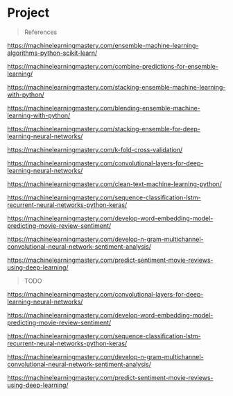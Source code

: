 # Project



> References

https://machinelearningmastery.com/ensemble-machine-learning-algorithms-python-scikit-learn/

https://machinelearningmastery.com/combine-predictions-for-ensemble-learning/

https://machinelearningmastery.com/stacking-ensemble-machine-learning-with-python/

https://machinelearningmastery.com/blending-ensemble-machine-learning-with-python/

https://machinelearningmastery.com/stacking-ensemble-for-deep-learning-neural-networks/

https://machinelearningmastery.com/k-fold-cross-validation/

https://machinelearningmastery.com/convolutional-layers-for-deep-learning-neural-networks/

https://machinelearningmastery.com/clean-text-machine-learning-python/

https://machinelearningmastery.com/sequence-classification-lstm-recurrent-neural-networks-python-keras/

https://machinelearningmastery.com/develop-word-embedding-model-predicting-movie-review-sentiment/

https://machinelearningmastery.com/develop-n-gram-multichannel-convolutional-neural-network-sentiment-analysis/

https://machinelearningmastery.com/predict-sentiment-movie-reviews-using-deep-learning/


> TODO

https://machinelearningmastery.com/convolutional-layers-for-deep-learning-neural-networks/

https://machinelearningmastery.com/develop-word-embedding-model-predicting-movie-review-sentiment/

https://machinelearningmastery.com/sequence-classification-lstm-recurrent-neural-networks-python-keras/

https://machinelearningmastery.com/develop-n-gram-multichannel-convolutional-neural-network-sentiment-analysis/

https://machinelearningmastery.com/predict-sentiment-movie-reviews-using-deep-learning/
